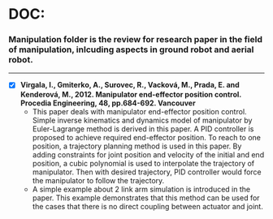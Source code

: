 # DOC:
### Manipulation folder is the review for research paper in the field of manipulation, inlcuding aspects in ground robot and aerial robot.
---

- [x] **Virgala, I., Gmiterko, A., Surovec, R., Vacková, M., Prada, E. and Kenderová, M., 2012. Manipulator end-effector position control. Procedia Engineering, 48, pp.684-692. Vancouver**
    - This paper deals with manipulator end-effector position control. Simple inverse kinematics and dynamics model of manipulator by Euler-Lagrange method is derived in this paper. A PID controller is proposed to achieve required end-effector position. To reach to one position, a trajectory planning method is used in this paper. By adding constraints for joint position and velocity of the initial and end position, a cubic polynomial is used to interpolate the trajectory of manipulator. Then with desired trajectory, PID controller would force the manipulator to follow the trajectory.
    - A simple example about 2 link arm simulation is introduced in the paper. This example demonstrates that this method can be used for the cases that there is no direct coupling between actuator and joint.